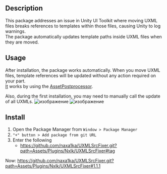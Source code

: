 ## Description
This package addresses an issue in Unity UI Toolkit where moving UXML files breaks references to templates within those files, causing Unity to log warnings.\
The package automatically updates template paths inside UXML files when they are moved.

## Usage

After installation, the package works automatically. When you move UXML files, template references will be updated without any action required on your part.\
[It](https://github.com/naxa1ka/UXMLSrcFixer/blob/master/Assets/Plugins/Nxlk/UXMLSrcFixer/UxmlAssetPostprocessor.cs) works by using the [AssetPostprocessor](https://docs.unity3d.com/ScriptReference/AssetPostprocessor.html).

Also, during the first installation, you may need to manually call the update of all UXMLs.
![изображение](https://github.com/user-attachments/assets/7a1a669a-f44d-49f7-b7d0-ad46d49e3975)
![изображение](https://github.com/user-attachments/assets/44d56a25-c9d1-4939-a95b-88745d00faf0)

## Install

1. Open the Package Manager from `Window > Package Manager`
2. `"+" button > Add package from git URL`
3. Enter the following
   * https://github.com/naxa1ka/UXMLSrcFixer.git?path=Assets/Plugins/Nxlk/UXMLSrcFixer#tag

Now: https://github.com/naxa1ka/UXMLSrcFixer.git?path=Assets/Plugins/Nxlk/UXMLSrcFixer#1.1.1


